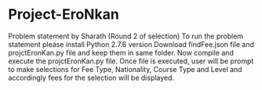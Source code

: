 # Project-EroNkan
Problem statement by Sharath (Round 2 of selection)
To run the problem statement please install Python 2.7.6 version
Download findFee.json file and projctEronKan.py file and keep them in same folder.
Now compile and execute the projctEronKan.py file. 
Once file is executed, user will be prompt to make selections for Fee Type, Nationality, Course Type and Level and accordingly fees for the selection will be displayed.
